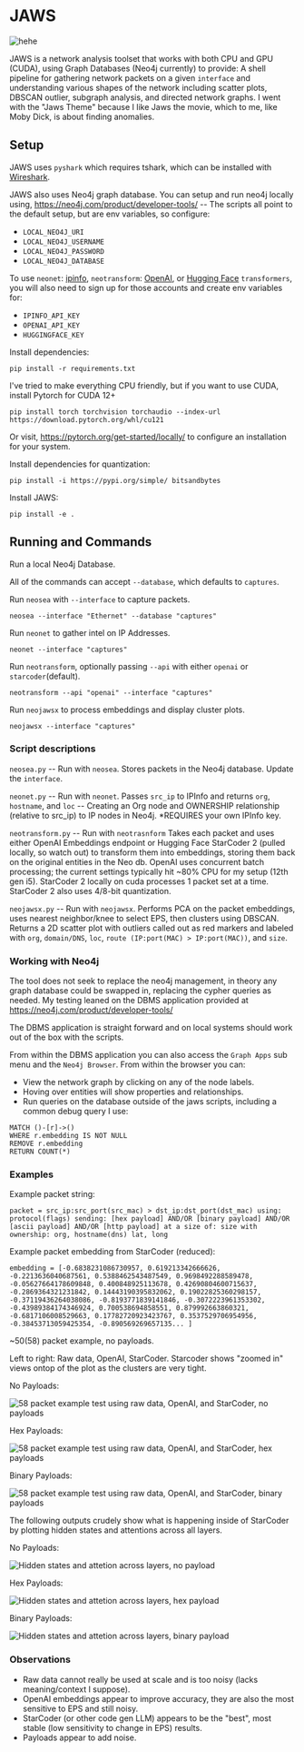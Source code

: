 # JAWS
![hehe](/assets/ohey.jpeg)

JAWS is a network analysis toolset that works with both CPU and GPU (CUDA), using Graph Databases (Neo4j currently) to provide: A shell pipeline for gathering network packets on a given `interface` and understanding various shapes of the network including scatter plots, DBSCAN outlier, subgraph analysis, and directed network graphs. I went with the "Jaws Theme" because I like Jaws the movie, which to me, like Moby Dick, is about finding anomalies.


## Setup

JAWS uses `pyshark` which requires tshark, which can be installed with [Wireshark](https://www.wireshark.org/).

JAWS also uses Neo4j graph database. You can setup and run neo4j locally using, https://neo4j.com/product/developer-tools/ -- The scripts all point to the default setup, but are env variables, so configure:

- `LOCAL_NEO4J_URI`
- `LOCAL_NEO4J_USERNAME`
- `LOCAL_NEO4J_PASSWORD`
- `LOCAL_NEO4J_DATABASE`


To use `neonet`: [ipinfo](https://ipinfo.io/), `neotransform`: [OpenAI](https://platform.openai.com/overview), or [Hugging Face](https://huggingface.co/bigcode/starcoder2-15b) `transformers`, you will also need to sign up for those accounts and create env variables for:

- `IPINFO_API_KEY`
- `OPENAI_API_KEY`
- `HUGGINGFACE_KEY`


Install dependencies:

`pip install -r requirements.txt`


I've tried to make everything CPU friendly, but if you want to use CUDA, install Pytorch for CUDA 12+

`pip install torch torchvision torchaudio --index-url https://download.pytorch.org/whl/cu121`

Or visit, https://pytorch.org/get-started/locally/ to configure an installation for your system.


Install dependencies for quantization:

`pip install -i https://pypi.org/simple/ bitsandbytes`


Install JAWS:

`pip install -e .`


## Running and Commands

Run a local Neo4j Database.

All of the commands can accept `--database`, which defaults to `captures`.


Run `neosea` with `--interface` to capture packets.

`neosea --interface "Ethernet" --database "captures"`


Run `neonet` to gather intel on IP Addresses.

`neonet --interface "captures"`


Run `neotransform`, optionally passing `--api` with either `openai` or `starcoder`(default).

`neotransform --api "openai" --interface "captures"`


Run `neojawsx` to process embeddings and display cluster plots.

`neojawsx --interface "captures"`


### Script descriptions

`neosea.py` -- Run with `neosea`. Stores packets in the Neo4j database. Update the `interface`.


`neonet.py` -- Run with `neonet`. Passes `src_ip` to IPInfo and returns `org`, `hostname`, and `loc` -- Creating an Org node and OWNERSHIP relationship (relative to src_ip) to IP nodes in Neo4j. *REQUIRES your own IPInfo key.


`neotransform.py` -- Run with `neotrasnform` Takes each packet and uses either OpenAI Embeddings endpoint or Hugging Face StarCoder 2 (pulled locally, so watch out) to transform them into embeddings, storing them back on the original entities in the Neo db. OpenAI uses concurrent batch processing; the current settings typically hit ~80% CPU for my setup (12th gen i5). StarCoder 2 locally on cuda processes 1 packet set at a time. StarCoder 2 also uses 4/8-bit quantization.


`neojawsx.py` -- Run with `neojawsx`. Performs PCA on the packet embeddings, uses nearest neighbor/knee to select EPS, then clusters using DBSCAN. Returns a 2D scatter plot with outliers called out as red markers and labeled with `org`, `domain/DNS`, `loc`, `route (IP:port(MAC) > IP:port(MAC))`, and `size`.


### Working with Neo4j

The tool does not seek to replace the neo4j management, in theory any graph database could be swapped in, replacing the cypher queries as needed. My testing leaned on the DBMS application provided at https://neo4j.com/product/developer-tools/

The DBMS application is straight forward and on local systems should work out of the box with the scripts.

From within the DBMS application you can also access the `Graph Apps` sub menu and the `Neo4j Browser`. From within the browser you can:
- View the network graph by clicking on any of the node labels.
- Hoving over entities will show properties and relationships.
- Run queries on the database outside of the jaws scripts, including a common debug query I use:

```
MATCH ()-[r]->()
WHERE r.embedding IS NOT NULL
REMOVE r.embedding
RETURN COUNT(*)
```


### Examples

Example packet string:

`packet = src_ip:src_port(src_mac) > dst_ip:dst_port(dst_mac) using: protocol(flags) sending: [hex payload] AND/OR [binary payload] AND/OR [ascii payload] AND/OR [http payload] at a size of: size with ownership: org, hostname(dns) lat, long`


Example packet embedding from StarCoder (reduced):

`embedding = [-0.6838231086730957, 0.619213342666626, -0.2213636040687561, 0.5388462543487549, 0.9698492288589478, -0.05627664178609848, 0.400848925113678, 0.42690804600715637, -0.2869364321231842, 0.14443190395832062, 0.19022825360298157, -0.37119436264038086, -0.8193771839141846, -0.3072223961353302, -0.43989384174346924, 0.700538694858551, 0.879992663860321, -0.6817106008529663, 0.17782720923423767, 0.3537529706954956, -0.38453713059425354, -0.890569269657135... ]`

~50(58) packet example, no payloads.

Left to right: Raw data, OpenAI, StarCoder. Starcoder shows "zoomed in" views ontop of the plot as the clusters are very tight.

No Payloads:

![58 packet example test using raw data, OpenAI, and StarCoder, no payloads](/assets/group_no.png)


Hex Payloads:

![58 packet example test using raw data, OpenAI, and StarCoder, hex payloads](/assets/group_hex.png)


Binary Payloads:

![58 packet example test using raw data, OpenAI, and StarCoder, binary payloads](/assets/group_bin.png)


The following outputs crudely show what is happening inside of StarCoder by plotting hidden states and attentions across all layers.

No Payloads:

![Hidden states and attetion across layers, no payload](/assets/overview_no.png)


Hex Payloads:

![Hidden states and attetion across layers, hex payload](/assets/overview_hex.png)


Binary Payloads:

![Hidden states and attetion across layers, binary payload](/assets/overview_bin.png)


### Observations

- Raw data cannot really be used at scale and is too noisy (lacks meaning/context I suppose).
- OpenAI embeddings appear to improve accuracy, they are also the most sensitive to EPS and still noisy.
- StarCoder (or other code gen LLM) appears to be the "best", most stable (low sensitivity to change in EPS) results.
- Payloads appear to add noise.